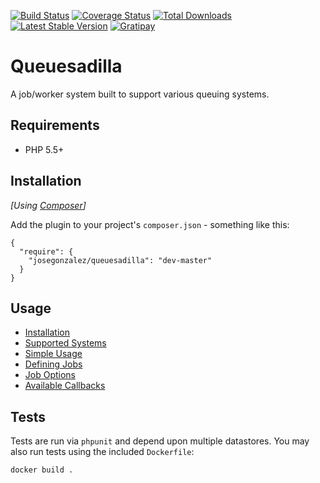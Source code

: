 [![Build Status](https://img.shields.io/travis/josegonzalez/php-queuesadilla/master.svg?style=flat-square)](https://travis-ci.org/josegonzalez/php-queuesadilla)
[![Coverage Status](https://img.shields.io/coveralls/josegonzalez/php-queuesadilla/master.svg?style=flat-square)](https://coveralls.io/r/josegonzalez/php-queuesadilla?branch=master)
[![Total Downloads](https://img.shields.io/packagist/dt/josegonzalez/queuesadilla.svg?style=flat-square)](https://packagist.org/packages/josegonzalez/queuesadilla)
[![Latest Stable Version](https://img.shields.io/packagist/v/josegonzalez/queuesadilla.svg?style=flat-square)](https://packagist.org/packages/josegonzalez/queuesadilla)
[![Gratipay](https://img.shields.io/gratipay/josegonzalez.svg?style=flat-square)](https://gratipay.com/~josegonzalez/)

# Queuesadilla

A job/worker system built to support various queuing systems.

## Requirements

- PHP 5.5+

## Installation

_[Using [Composer](http://getcomposer.org/)]_

Add the plugin to your project's `composer.json` - something like this:

```composer
{
  "require": {
    "josegonzalez/queuesadilla": "dev-master"
  }
}
```

## Usage

- [Installation](/docs/installation.md)
- [Supported Systems](/docs/supported-systems.md)
- [Simple Usage](/docs/simple-usage.md)
- [Defining Jobs](/docs/defining-jobs.md)
- [Job Options](/docs/job-options.md)
- [Available Callbacks](/docs/callbacks.md)

## Tests

Tests are run via `phpunit` and depend upon multiple datastores. You may also run tests using the included `Dockerfile`:

```shell
docker build .
```
